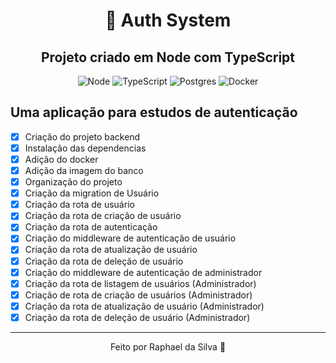 <div align="center">
  
# :closed_lock_with_key: Auth System

## Projeto criado em Node com TypeScript

  <img alt="Node" src="https://img.shields.io/badge/Node.js-43853D?style=for-the-badge&logo=node.js&logoColor=white">
  <img alt="TypeScript" src="https://img.shields.io/badge/TypeScript-007ACC?style=for-the-badge&logo=typescript&logoColor=white">
  <img alt="Postgres" src="https://img.shields.io/badge/PostgreSQL-316192?style=for-the-badge&logo=postgresql&logoColor=white">
  <img alt="Docker" src="https://img.shields.io/badge/Docker-2496ED?style=for-the-badge&logo=docker&logoColor=white">

</div>

## Uma aplicação para estudos de autenticação

- [x] Criação do projeto backend
- [x] Instalação das dependencias
- [x] Adição do docker
- [x] Adição da imagem do banco
- [x] Organização do projeto
- [x] Criação da migration de Usuário
- [x] Criação da rota de usuário
- [x] Criação da rota de criação de usuário
- [x] Criação da rota de autenticação
- [x] Criação do middleware de autenticação de usuário
- [x] Criação da rota de atualização de usuário
- [x] Criação da rota de deleção de usuário
- [x] Criação do middleware de autenticação de administrador
- [x] Criação da rota de listagem de usuários (Administrador)
- [x] Criação de rota de criação de usuários (Administrador)
- [x] Criação da rota de atualização de usuário (Administrador)
- [x] Criação da rota de deleção de usuário (Administrador)

---

<div align="center">
Feito por Raphael da Silva 🚀
</div>
